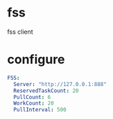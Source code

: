 # fss
fss client

# configure
```yaml
FSS:
  Server: "http://127.0.0.1:888"
  ReservedTaskCount: 20
  PullCount: 6
  WorkCount: 20
  PullInterval: 500
```